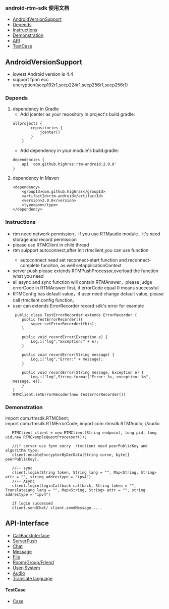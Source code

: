 ### android-rtm-sdk 使用文档
- [AndroidVersionSupport](#androidversionsupport)
- [Depends](#depends)
- [Instructions](#instructions)
- [Demonstration](#demonstration)
- [API](#api-interface)
- [TestCase](#testcase)

## AndroidVersionSupport
- lowest Android version is 4.4
- support fpnn ecc encryption(secp192r1,secp224r1,secp256r1,secp256r1)

### Depends
1.  dependency in Gradle
    - Add jcenter as your repository in project's build.gradle:
    ~~~
    allprojects {
            repositories {
                jcenter()
            }
        }
    ~~~
    - Add dependency in your module's build.gradle:
    ~~~
    dependencies {
        api 'com.github.highras:rtm-android:2.0.8'
    }
    ~~~
2. dependency in Maven
    ~~~
    <dependency>
        <groupId>com.github.highras</groupId>
        <artifactId>rtm-android</artifactId>
        <version>2.0.8</version>
        <type>pom</type>
    </dependency>
    ~~~



### Instructions
- rtm need network permission，if you use RTMaudio  module，it's need storage and record permission
- please use RTMClient in child thread
- rtm suipport autoconnect,after init rtmclient,you can use <setAutoconnect> function
  - autoconnect need set reconnect-start function and reconnect-complete funciton, as well setapplicationContext
- server push:please extends RTMPushProcessor,overload the function what you need
- all async and sync function will contain RTMAnswer，please judge errorCode in RTMAnswer first, if errorCode equal 0 means successful
- RTMConfig has default value，if user need change default value, please call rtmclient.config function。
- user can extends ErrorRecorder record sdk's error for example
    ~~~
     public class TestErrorRecorder extends ErrorRecorder {
        public TestErrorRecorder(){
            super.setErrorRecorder(this);
        }
    
        public void recordError(Exception e) {
            Log.i("log","Exception:" + e);
        }
    
        public void recordError(String message) {
            Log.i("log","Error:" + message);
        }
    
        public void recordError(String message, Exception e) {
            Log.i("log",String.format("Error: %s, exception: %s", message, e));
        }
    }
    RTMClient.setErrorRecoder(new TestErrorRecorder())
    ~~~

### Demonstration
import com.rtmsdk.RTMClient;<br>
import com.rtmsdk.RTMErrorCode;
import com.rtmsdk.RTMAudio; //audio

 ~~~
    RTMClient client = new RTMClient(String endpoint, long pid, long uid,new RTMExampleQuestProcessor());
    
    //if server use fpnn encry  rtmclient need peerPublicKey and algorithm type;
    client.enableEncryptorByDerData(String curve, byte[] peerPublicKey);
    
    //-- sync
    client.login(String token, String lang = "", Map<String, String> attr = "", string addrestype = "ipv4")
    //-- Async
    client.login(loginCallback callback, String token = "", TranslateLang lang = "", Map<String, String> attr = "", string addrestype = "ipv4")

    if login successed
    client.sendChat/ client.sendMessage.....
~~~

##  API-Interface
- [CallBackInterface](doc-en/RTMUserInterface.md)
- [ServerPush](doc-en/RTMPush.md)
- [Chat](doc-en/RTMChat.md)
- [Message](doc-en/RTMessage.md)
- [File](doc-en/RTMFile.md)
- [Room/Group/Friend](doc-en/RTMRelationship.md)
- [User-System](doc-en/RTMUserSystem.md)
- [Audio](doc-en/RTMAudio.md)
- [Translate language](https://wiki.ifunplus.cn/display/livedata/Speech+Recognition+API+V1)


#### TestCase
- [Case](app/src/main/java/com/rtm)
